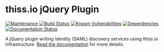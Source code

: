 thiss.io jQuery Plugin
====

[![Maintenance](https://img.shields.io/badge/Maintained%3F-yes-green.svg)](https://GitHub.com/TheIdentitySelector/thiss-jquery-plugin/graphs/commit-activity)
[![Build Status](https://travis-ci.com/TheIdentitySelector/thiss-jquery-plugin.svg?branch=master)](https://travis-ci.com/TheIdentitySelector/thiss-jquery-plugin)
[![Known Vulnerabilities](https://snyk.io/test/github/TheIdentitySelector/thiss-jquery-plugin/badge.svg)](https://snyk.io/test/github/TheIdentitySelector/thiss-jquery-plugin)
[![Dependencies](https://david-dm.org/TheIdentitySelector/thiss-jquery-plugin.svg)](https://david-dm.org/TheIdentitySelector/thiss-jquery-plugin)
[![Documentation Status](https://readthedocs.org/projects/thiss-jquery-plugin/badge/?version=latest)](https://thiss-jquery-plugin.readthedocs.io/en/latest/?badge=latest)


A jQuery plugin writing identity (SAML) discovery services using thiss.io infrastructure. [Read the documentation](https://thiss-jquery-plugin.readthedocs.io/) for more details.
